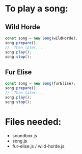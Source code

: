 # To play a song:


## Wild Horde
```javascript
const song = new Song(wildHorde);
song.prepare();
//  Then later...
song.play();
song.stop();
```

## Fur Elise
```javascript
const song = new Song(furElise);
song.prepare();
//  Then later...
song.play();
song.stop();
```

# Files needed:
- soundbox.js
- song.js
- fur-elise.js / wild-horde.js

